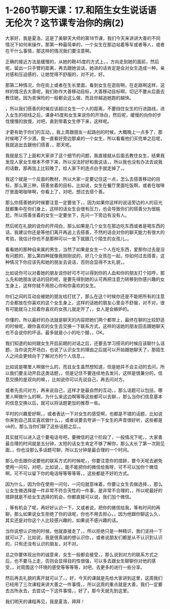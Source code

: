 # 1-260节聊天课：17.和陌生女生说话语无伦次？这节课专治你的病(2)

大家好，我是夏洛，这是了美聊天大师的第18节课，我们今天来讲讲大善的不同情况下如何来操作，那第一种最简单的，一个女生在那边站着等车或者等人，或者在干什么事情，那这样的情况我们要注意啊。

正确的接近方法是缓慢的，从她的鞋45度的方式上，，方向走到她的面前，然后呢，留出一只手臂的距离，再去跟她谈话，她进的话肯定是会对女生造成一种，亲对感和压迫感的，让她觉得不舒服的，对不对，好。

那第二种情况，你在街上或者在生长里面，看到女生在逛街啊，在走路啊这样，这样的情况去大善呢，我们称作大善移动目标，大善移动目标啊，切记不要从后面去教住她，因为卖保险的一般都会这么做，而且你越追她跑的越快。

，所以我们搭善的时候应该超过女生一个人的距离，不要挡住女生的行进路线，进入女生的视线之后，课身45度和女生来说你的开场白，然后呢，缓慢的向你的步伐慢慢的放慢，对吧，直到带着女生停下来，这样呢。

才更有助于你们的互动，，我上周跟朋友一起路创的时候，大概晚上一点多了，那时候喝了不少酒，我一直看好旁边那桌的一个女生，所以看看他们买完单之后呢，我就追出去跟他们搭善，，那天呢。

我就是忘了上面和大家讲了这个细节的问题，我直接就从后面去教住女生，结果我发现人家女生根本不停下来，所以没法好好和我说话，，所以我也没有办法去说我的话数，那再加上比较晚了，给人家下的连点白手就走掉了，。

我这个就是一个反面的教材，所以大家一定要记住这一点，怎么去搭善移动的目标，那么第三种，搭善坐着的目标，比如说，女生在餐厅里面吃饭啊，或者在咖啡厅里面喝咖啡啊，你看上了，对吧，想过去搭个善。

那么你搭善她的时候要注意一定要坐下，，因为如果你这样的说话旁边的人的目光就都集中在你们身上，这样的话女生会很有压力，也会导致你们的搭善分为很尴尬，所以搭善坐着的女生一定要坐下，先问一下旁边有没有人。

然后呢在礼貌的说你的开闯白，那么如果是几个女生在那边吃东西或者是喝东西的话，我建议你还是等他们离开再追上去搭善，不然的话会对你的聊天能力有很大的考验，我估计你也不是那种可以一坐下就跟几个陌生的女孩儿，。

看看她的那种自来属的男生，当然了如果是女生一个人在吃东西，爱那你过去是没有问题的，那么第四种就像我刚刚说的，好几个女孩在一起，你如何过去搭善，这种情况下你应该先和她的朋友去说话，否则会显得不太礼貌，。

比如说你可以对着她的朋友说你好可不可以得到你的人血和你的朋友打个招呼，那么先和她朋友说话的目的呢，是要先得到她的认可再把注意力转移到你感兴趣的女生身上，这样你就不用担心你和你喜欢的女生。

你们之间的互动会被她的朋友给打扰了，那么在这个时候你还是不能把所有的注意力全都放在你喜欢的这个女生身上，这样的话她的朋友心里会不舒服，对不对，很有可能就马上拉着你喜欢的女孩儿就走开了，，女人是会嫉妒的。

你懂的，所以最好的办法就是聊天的内容把她们两个都带上，最终在聊的比较舒适的时候呢，跟你喜欢的女生去交换一下联系方式，这样的话她的朋友回去跟她聊天也不会说你的坏话，最多就是小小的吃个醋，，OK。

我们知道的如何跟女生开启前期的对话之后，还要去学习搭讯的时候应该聊什么话题，当你说完开场白，也说了认识女生的理由之后就可以开始跟她聊天了，那陌生人之间会更倾向于了解对方的个人信息，。

比如说是哪里人啊做什么的，而且女生虽然想知道，但是她并不会主动的去问，所以我们要主动开启这类话题，，但是记住不要连续地去发问，这样是很兼分的，信息交换的是双向的嘛，，比如说你可以先说自己，再去问对方。

或者先去问对方，再来说自己，这样才是最自然的互动，，那么话题可以包括，哪里人啊做什么的啊，为什么来这边啊等等这些都可以去聊，，那么当你们信息基本的信息交换以后，就可以将话题更加的推荐一些。

平时的兴趣爱好啊，，或者表达一下对女生的感受啊，也都是不错的话题，比如说你来到自己其实喜欢做什么，，或者说要去夸讲一下女生的声音很好听，这些都是ok的，那么当你们聊了这些话题之后，。

其实就可以进入这个要电话号吧，要微信的这个阶段了，一般情况下呢，，大家善最合理的时间就是五分钟，太短的话女生肯定不够了解你，那么太长了第一次刚见面，，你也没那么多话题可聊，所以五分钟是最合理的一个时间。

那么你去跟你说要他的联系方式的时候呢，，你要注意你的措辞，要今天呢去避免使用一问句，对吧，比如说，，能不能把你的微信给我呀，可不可以加你个微信啊，可不可以留下你的电话呀等等等等，，这些都是不好的方式。

因为什么，因为你在使用一问句，一问句就意味着，你要让女生去做选择，，那么让女生做选择是一件非常不符合天性的一件事，是非常不合理的，，所以呢最好的措辞就是不给女生选择的机会，你都直接可以说，我们加个微信。

，等有机会了呢，再好好认识一下，又或者说，把你的微信给我，等有时间的再聊，那么如果说女生拒绝了你的话呢，你也不用去担心，，因为他跟你聊这么久，其实还是对你这个人比较感兴趣的，如果说不感兴趣的话。

当你说想认识他的时候，他就直接走了，，所以拒绝只是一种精识，我们坚持一下就可以了，比如说，我是很真诚的想认识你，，或者说朋友们都是从不认识到认识的，只有还没有认识的朋友，对不对。

总之你要体现出你的诚意来，女生一般都会接受，，那么说到对方的联系方式之后，也不要马上走，否则会显得目的性很强，可以多去跟女生聊聊你对他的感受，，对周围这个环境的感受等等等等，对吧，去更多的进行一些分享。

然后再去礼貌的离开就可以了，，好，今天的课就是先给大家讲到这里，这周我们已经用了三次课程来讲大善之一件事情，，所以这周的重点就是大善，我们一定要去古所永去，去尝试一下这件事情，，好了，那今天就先到这里。

我们明天的课程再见，我是夏洛，拜拜！
